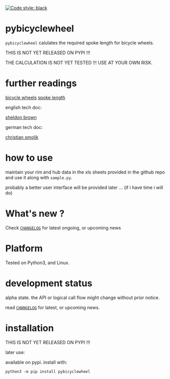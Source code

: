 
[![Code style: black](https://img.shields.io/badge/code%20style-black-000000.svg)](https://github.com/psf/black)


# pybicyclewheel 

`pybicyclewheel` calulates the required spoke length for bicycle wheels.

THIS IS NOT YET RELEASED ON PYPI !!!

THE CALCULATION IS NOT YET TESTED !!!
USE AT YOUR OWN RISK.


# further readings

[bicycle wheels](https://en.wikipedia.org/wiki/Wheelbuilding)
[spoke length](https://en.wikipedia.org/wiki/Spoke#Spoke_length)


english tech doc:

[sheldon brown](https://www.sheldonbrown.com/spoke-length.html)


german tech doc:

[christian smolik](http://www.smolik-velotech.de/laufrad/06einsp.htm#Ermittlung%20der%20Speichenl%C3%A4ngen)


# how to use

maintain your rim and hub data in the xls sheets provided in the github repo
and use it along with `sample.py`.

probably a better user interface will be provided later ... (if i have time i will do)


# What's new ?

Check
[`CHANGELOG`](https://github.com/kr-g/pybicyclewheel/blob/main/CHANGELOG.MD)
for latest ongoing, or upcoming news


# Platform

Tested on Python3, and Linux.


# development status

alpha state.
the API or logical call flow might change without prior notice.

read [`CHANGELOG`](https://github.com/kr-g/pybicyclewheel/blob/main/CHANGELOG.MD)
for latest, or upcoming news.


# installation

THIS IS NOT YET RELEASED ON PYPI !!!

later use:

available on pypi. install with:

    python3 -m pip install pybicyclewheel
    
